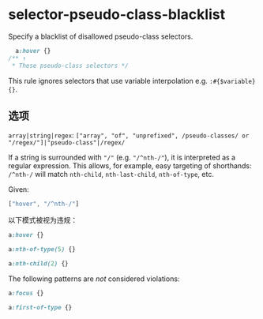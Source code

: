 # selector-pseudo-class-blacklist

Specify a blacklist of disallowed pseudo-class selectors.

```css
  a:hover {}
/** ↑
 * These pseudo-class selectors */
```

This rule ignores selectors that use variable interpolation e.g. `:#{$variable} {}`.

## 选项

`array|string|regex`: `["array", "of", "unprefixed", /pseudo-classes/ or "/regex/"]|"pseudo-class"|/regex/`

If a string is surrounded with `"/"` (e.g. `"/^nth-/"`), it is interpreted as a regular expression. This allows, for example, easy targeting of shorthands: `/^nth-/` will match `nth-child`, `nth-last-child`, `nth-of-type`, etc.

Given:

```js
["hover", "/^nth-/"]
```

以下模式被视为违规：

```css
a:hover {}
```

```css
a:nth-of-type(5) {}
```

```css
a:nth-child(2) {}
```

The following patterns are *not* considered violations:

```css
a:focus {}
```

```css
a:first-of-type {}
```
